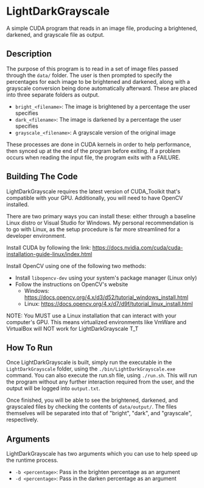 # LightDarkGrayscale
A simple CUDA program that reads in an image file, producing a brightened, darkened, and grayscale file as output.

## Description

The purpose of this program is to read in a set of image files passed through the ```data/``` folder. The user is then prompted to specify the percentages for each image to be brightened and darkened, along with a grayscale conversion being done automatically afterward. These are placed into three separate folders as output.
- ```bright_<filename>```: The image is brightened by a percentage the user specifies
- ```dark_<filename>```: The image is darkened by a percentage the user specifies
- ```grayscale_<filename>```: A grayscale version of the original image

These processes are done in CUDA kernels in order to help performance, then synced up at the end of the program before exiting. If a problem occurs when reading the input file, the program exits with a FAILURE.

## Building The Code

LightDarkGrayscale requires the latest version of CUDA_Toolkit that's compatible with your GPU. Additionally, you will need to have OpenCV installed.

There are two primary ways you can install these: either through a baseline Linux distro or Visual Studio for Windows. My personal recommendation is to go with Linux, as the setup procedure is far more streamlined for a developer environment.

Install CUDA by following the link: https://docs.nvidia.com/cuda/cuda-installation-guide-linux/index.html

Install OpenCV using one of the following two methods:
- Install ```libopencv-dev``` using your system's package manager (Linux only)
- Follow the instructions on OpenCV's website
    - Windows: https://docs.opencv.org/4.x/d3/d52/tutorial_windows_install.html
    - Linux: https://docs.opencv.org/4.x/d7/d9f/tutorial_linux_install.html

NOTE: You MUST use a Linux installation that can interact with your computer's GPU. This means virtualized environments like VmWare and VirtualBox will NOT work for LightDarkGrayscale T_T

## How To Run

Once LightDarkGrayscale is built, simply run the executable in the ```LightDarkGrayscale``` folder, using the ```./bin/LightDarkGrayscale.exe``` command. You can also execute the run.sh file, using ```./run.sh```. This will run the program without any further interaction required from the user, and the output will be logged into ```output.txt```.

Once finished, you will be able to see the brightened, darkened, and grayscaled files by checking the contents of ```data/output/```. The files themselves will be separated into that of "bright", "dark", and "grayscale", respectively.

## Arguments

LightDarkGrayscale has two arguments which you can use to help speed up the runtime process.
- ```-b <percentage>```: Pass in the brighten percentage as an argument
- ```-d <percentage>```: Pass in the darken percentage as an argument